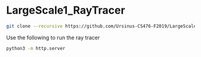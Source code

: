 # LargeScale1_RayTracer

~~~~~ bash
git clone --recursive https://github.com/Ursinus-CS476-F2019/LargeScale1_RayTracer.git
~~~~~

Use the following to run the ray tracer
~~~~~ bash
python3 -m http.server
~~~~~

